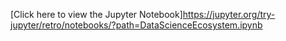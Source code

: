 [Click here to view the Jupyter Notebook]https://jupyter.org/try-jupyter/retro/notebooks/?path=DataScienceEcosystem.ipynb
